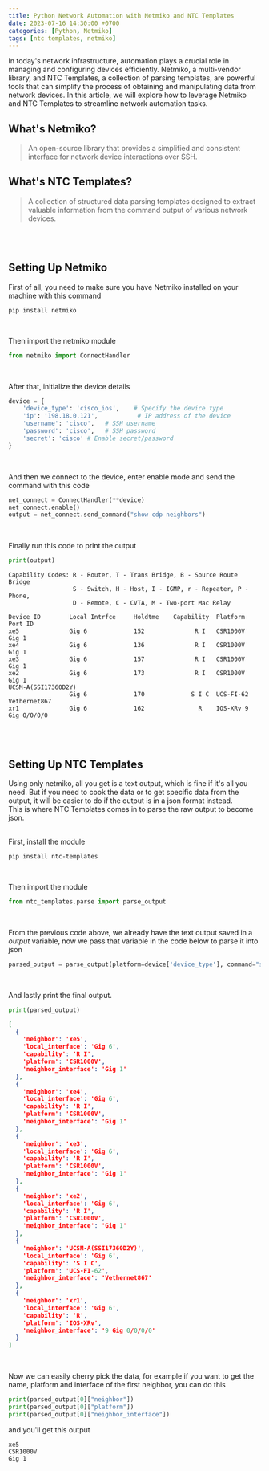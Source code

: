 ```yaml
---
title: Python Network Automation with Netmiko and NTC Templates
date: 2023-07-16 14:30:00 +0700
categories: [Python, Netmiko]
tags: [ntc templates, netmiko]
---
```



In today's network infrastructure, automation plays a crucial role in managing and configuring devices efficiently. Netmiko, a multi-vendor library, and NTC Templates, a collection of parsing templates, are powerful tools that can simplify the process of obtaining and manipulating data from network devices. In this article, we will explore how to leverage Netmiko and NTC Templates to streamline network automation tasks.

## What's Netmiko?
> An open-source library that provides a simplified and consistent interface for network device interactions over SSH.

## What's NTC Templates?
> A collection of structured data parsing templates designed to extract valuable information from the command output of various network devices.

<br>
<br>

## Setting Up Netmiko
First of all, you need to make sure you have Netmiko installed on your machine with this command
```shell
pip install netmiko
```
<br>

Then import the netmiko module
```python
from netmiko import ConnectHandler
```
<br>

After that, initialize the device details
```python
device = {
    'device_type': 'cisco_ios',    # Specify the device type
    'ip': '198.18.0.121',           # IP address of the device
    'username': 'cisco',   # SSH username
    'password': 'cisco',   # SSH password
    'secret': 'cisco' # Enable secret/password
}
```
<br>

And then we connect to the device, enter enable mode and send the command with this code
```python
net_connect = ConnectHandler(**device)
net_connect.enable()
output = net_connect.send_command("show cdp neighbors")
```
<br>

Finally run this code to print the output
```python
print(output)
```

```
Capability Codes: R - Router, T - Trans Bridge, B - Source Route Bridge
                  S - Switch, H - Host, I - IGMP, r - Repeater, P - Phone, 
                  D - Remote, C - CVTA, M - Two-port Mac Relay 

Device ID        Local Intrfce     Holdtme    Capability  Platform  Port ID
xe5              Gig 6             152              R I   CSR1000V  Gig 1
xe4              Gig 6             136              R I   CSR1000V  Gig 1
xe3              Gig 6             157              R I   CSR1000V  Gig 1
xe2              Gig 6             173              R I   CSR1000V  Gig 1
UCSM-A(SSI17360D2Y)
                 Gig 6             170             S I C  UCS-FI-62 Vethernet867
xr1              Gig 6             162               R    IOS-XRv 9 Gig 0/0/0/0
```
<br>
<br>

## Setting Up NTC Templates
Using only netmiko, all you get is a text output, which is fine if it's all you need. But if you need to cook the data or to get specific data from the output, it will be easier to do if the output is in a json format instead. <br>
This is where NTC Templates comes in to parse the raw output to become json.

<br>
First, install the module

```shell
pip install ntc-templates
```
<br>

Then import the module
```python
from ntc_templates.parse import parse_output
```
<br>

From the previous code above, we already have the text output saved in a *output* variable, now we pass that variable in the code below to parse it into json

```python
parsed_output = parse_output(platform=device['device_type'], command="show cdp neighbors", data=output)
```
<br>

And lastly print the final output.
```python
print(parsed_output)
```

```json
[
  {
    'neighbor': 'xe5',
    'local_interface': 'Gig 6',
    'capability': 'R I',
    'platform': 'CSR1000V',
    'neighbor_interface': 'Gig 1'
  },
  {
    'neighbor': 'xe4',
    'local_interface': 'Gig 6',
    'capability': 'R I',
    'platform': 'CSR1000V',
    'neighbor_interface': 'Gig 1'
  },
  {
    'neighbor': 'xe3',
    'local_interface': 'Gig 6',
    'capability': 'R I',
    'platform': 'CSR1000V',
    'neighbor_interface': 'Gig 1'
  },
  {
    'neighbor': 'xe2',
    'local_interface': 'Gig 6',
    'capability': 'R I',
    'platform': 'CSR1000V',
    'neighbor_interface': 'Gig 1'
  },
  {
    'neighbor': 'UCSM-A(SSI17360D2Y)',
    'local_interface': 'Gig 6',
    'capability': 'S I C',
    'platform': 'UCS-FI-62',
    'neighbor_interface': 'Vethernet867'
  },
  {
    'neighbor': 'xr1',
    'local_interface': 'Gig 6',
    'capability': 'R',
    'platform': 'IOS-XRv',
    'neighbor_interface': '9 Gig 0/0/0/0'
  }
]
```
<br>

Now we can easily cherry pick the data, for example if you want to get the name, platform and interface of the first neighbor, you can do this

```python
print(parsed_output[0]["neighbor"])
print(parsed_output[0]["platform"])
print(parsed_output[0]["neighbor_interface"])
```

and you'll get this output

```
xe5
CSR1000V
Gig 1
```